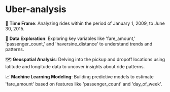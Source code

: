 # Uber-analysis

📆 **Time Frame**: Analyzing rides within the period of January 1, 2009, to June 30, 2015.

🚕 **Data Exploration**: Exploring key variables like 'fare_amount,' 'passenger_count,' and 'haversine_distance' to understand trends and patterns.

🗺️ **Geospatial Analysis**: Delving into the pickup and dropoff locations using latitude and longitude data to uncover insights about ride patterns.

📈 **Machine Learning Modeling**: Building predictive models to estimate 'fare_amount' based on features like 'passenger_count' and 'day_of_week'.
